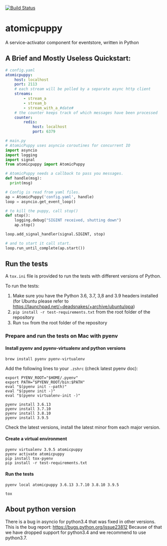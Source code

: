 [![Build Status](https://travis-ci.org/madedotcom/atomicpuppy.svg?branch=master)](https://travis-ci.org/madedotcom/atomicpuppy)
# atomicpuppy
A service-activator component for eventstore, written in Python


## A Brief and Mostly Useless Quickstart:

```yaml
# config.yaml
atomicpuppy:
    host: localhost
    port: 2113
    # each stream will be polled by a separate async http client
    streams:
        - stream_a
        - stream_b
        - stream_with_a_#date#
    # the counter keeps track of which messages have been processed
    counter:
        redis:
            host: localhost
            port: 6379
```


```python
# main.py
# AtomicPuppy uses asyncio coroutines for concurrent IO
import asyncio
import logging
import signal
from atomicpuppy import AtomicPuppy

# AtomicPuppy needs a callback to pass you messages.
def handle(msg):
  print(msg)

# Config is read from yaml files.
ap = AtomicPuppy('config.yaml', handle)
loop = asyncio.get_event_loop()

# to kill the puppy, call stop()
def stop():
    logging.debug("SIGINT received, shutting down")
    ap.stop()

loop.add_signal_handler(signal.SIGINT, stop)

# and to start it call start.
loop.run_until_complete(ap.start())
```


## Run the tests

A `tox.ini` file is provided to run the tests with different versions of Python.

To run the tests:

1. Make sure you have the Python 3.6, 3.7, 3,8 and 3.9 headers installed (for Ubuntu please refer to https://launchpad.net/~deadsnakes/+archive/ubuntu/ppa)
2. `pip install -r test-requirements.txt` from the root folder of the repository
3. Run `tox` from the root folder of the repository

### Prepare and run the tests on Mac with pyenv

#### Install pyenv and pyenv-virtualenv and python versions

```
brew install pyenv pyenv-virtualenv
```

Add the following lines to your `.zshrc` (check latest pyenv doc):

```
export PYENV_ROOT="$HOME/.pyenv"
export PATH="$PYENV_ROOT/bin:$PATH"
eval "$(pyenv init --path)"
eval "$(pyenv init -)"
eval "$(pyenv virtualenv-init -)"
```

```
pyenv install 3.6.13
pyenv install 3.7.10
pyenv install 3.8.10
pyenv install 3.9.5
```
Check the latest versions, install the latest minor from each major version.

#### Create a virtual environment
```
pyenv virtualenv 3.9.5 atomicpuppy
pyenv activate atomicpuppy
pip install tox-pyenv
pip install -r test-requirements.txt
```

#### Run the tests

```
pyenv local atomicpuppy 3.6.13 3.7.10 3.8.10 3.9.5

tox
```

## About python version

There is a bug in asyncio for python3.4 that was fixed in other versions.
This is the bug report: https://bugs.python.org/issue23812
Because of that we have dropped support for python3.4 and we recommend to use
python3.7.
